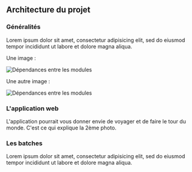 ## Architecture du projet

### Généralités

Lorem ipsum dolor sit amet, consectetur adipisicing elit,
sed do eiusmod tempor incididunt ut labore et dolore magna aliqua.


Une image :

![Dépendances entre les modules](img/)

Une autre image :

![Dépendances entre les modules](img/route1.jpg)


### L'application web

L'application pourrait vous donner envie de voyager et de faire le tour du monde.
C'est ce qui explique la 2ème photo.


### Les batches

Lorem ipsum dolor sit amet, consectetur adipisicing elit,
sed do eiusmod tempor incididunt ut labore et dolore magna aliqua.